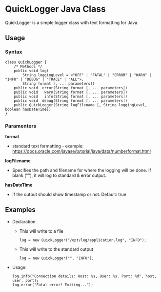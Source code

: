 # QuickLogger Java Class
QuickLogger is a simple logger class with text formatting for Java.

## Usage
### Syntax
    class QuickLogger {
        /* Methods */
        public void log(
            String loggingLevel = <"OFF" | "FATAL" | "ERROR" | "WARN" | "INFO" | "DEBUG" | "TRACE" | "ALL">, 
            String format [, ... parameters])
        public void  error(String format [, ... parameters])
        public void   warn(String format [, ... parameters])
        public void   info(String format [, ... parameters])
        public void  debug(String format [, ... parameters])
        public QuickLogger(String logFilename [, String loggingLevel, boolean hasDateTime])
    }

### Paramenters
**format**
- standard text formatting - example: https://docs.oracle.com/javase/tutorial/java/data/numberformat.html

**logFilename**
- Specifies the path and filename for where the logging will be done. If blank (""), it will log to standard & error output.

**hasDateTime**
- If the output should show timestamp or not. Default: true


## Examples
  - Declaration: 
    - This will write to a file
  
      `log = new QuickLogger("/opt/log/application.log", "INFO");`

    - This will write to the standard output

       `log = new QuickLogger("", "INFO");`

  - Usage:
 
        log.info("Connection details: Host: %s, User: %s. Port: %d", host, user, port);
        log.error("Fatal error! Exiting...");
